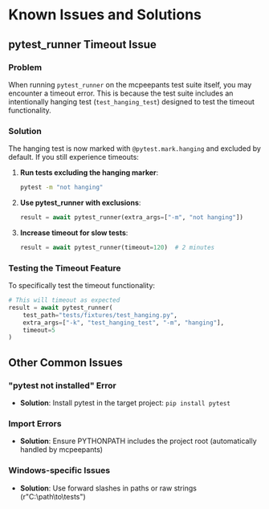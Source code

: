 # Known Issues and Solutions

## pytest_runner Timeout Issue

### Problem
When running `pytest_runner` on the mcpeepants test suite itself, you may encounter a timeout error. This is because the test suite includes an intentionally hanging test (`test_hanging_test`) designed to test the timeout functionality.

### Solution
The hanging test is now marked with `@pytest.mark.hanging` and excluded by default. If you still experience timeouts:

1. **Run tests excluding the hanging marker**:
   ```bash
   pytest -m "not hanging"
   ```

2. **Use pytest_runner with exclusions**:
   ```python
   result = await pytest_runner(extra_args=["-m", "not hanging"])
   ```

3. **Increase timeout for slow tests**:
   ```python
   result = await pytest_runner(timeout=120)  # 2 minutes
   ```

### Testing the Timeout Feature
To specifically test the timeout functionality:
```python
# This will timeout as expected
result = await pytest_runner(
    test_path="tests/fixtures/test_hanging.py",
    extra_args=["-k", "test_hanging_test", "-m", "hanging"],
    timeout=5
)
```

## Other Common Issues

### "pytest not installed" Error
- **Solution**: Install pytest in the target project: `pip install pytest`

### Import Errors
- **Solution**: Ensure PYTHONPATH includes the project root (automatically handled by mcpeepants)

### Windows-specific Issues
- **Solution**: Use forward slashes in paths or raw strings (r"C:\path\to\tests")
